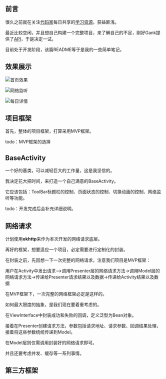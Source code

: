 
## 前言 ##
很久之前就在关注[代码家](https://github.com/daimajia)每日共享的[学习资源](http://gank.io/)，获益匪浅。

最近比较空闲，并且想自己构建一个完整项目，来了解自己的不足，刚好Gank提供了[API](http://gank.io/api)，于是决定一试。



目前处于开发阶段，该篇README等于是我的一些简单笔记。

## 效果展示 ##

![首页效果](http://7xvzby.com1.z0.glb.clouddn.com/gank/gank_home_gif.gif)

![网络监听](http://7xvzby.com1.z0.glb.clouddn.com/gank/gank_net_gif.gif)

![每日详情](http://7xvzby.com1.z0.glb.clouddn.com/gank/gank_detail_gif.gif)


## 项目框架 ##
首先，整体的项目框架，打算采用MVP框架。

todo：MVP框架的选择
## BaseActivity ##
一个好的基类，可以减轻巨大的工作量，这是我坚信的。

我决定花大把时间，来打造一个自己满意的BaseActivity。

它应该包括：ToolBar标题栏的控制、页面状态的控制、切换动画的控制、网络监听等功能。


todo：开发完成后会补充详细说明。

## 网络请求 ##
计划使用**okhttp**来作为本次开发的网络请求底层。

再好的框架，想要适应一个项目，必定需要进行定制化的封装。

在封装之前，先回想一下一次完整的网络请求，注意我们项目是MVP框架：

用户在Activity中发出请求—>调用Presenter层的网络请求方法->调用Model层的网络请求方法->传递给Presenter请求结果以及数据->传递给Activity结果以及数据

在MVP框架下，一次完整的网络框架必定是这样的。

如何最大限度的抽象，是我们现在要着重考虑的。

在ViewInterface中封装成功和失败的回调，定义泛型为Bean对象。

接着在Presenter创建请求方法，参数包括请求地址、请求参数、回调结果处理，接着将这些参数统统传递到Model。

在Model层则仅需调用封装好的网络请求即可。

并且还要考虑并发、缓存等一系列事情。

## 第三方框架 ##
